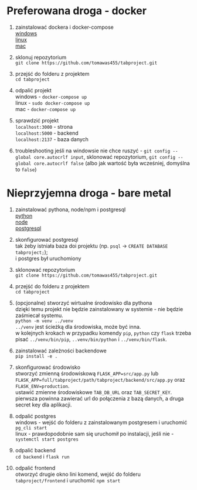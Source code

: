 # Preferowana droga - docker

1. zainstalować dockera i docker-compose<br/>
    [windows](https://docs.docker.com/desktop/windows/install/)<br/>
    [linux](https://docs.docker.com/desktop/linux/install/)<br/>
    [mac](https://docs.docker.com/desktop/mac/install/)

2. sklonuj repozytorium<br/>
    `git clone https://github.com/tomawas455/tabproject.git`

3. przejść do folderu z projektem<br/>
    `cd tabproject`

4. odpalić projekt<br/>
    windows - `docker-compose up`<br/>
    linux - `sudo docker-compose up`<br/>
    mac - `docker-compose up`

5. sprawdzić projekt<br/>
    `localhost:3000` - strona<br/>
    `localhost:5000` - backend<br/>
    `localhost:2137` - baza danych

6. troubleshooting
    jeśli na windowsie nie chce ruszyć - `git config --global core.autocrlf input`, sklonować repozytorium, `git config --global core.autocrlf false` (albo jak wartość była wcześniej, domyślna to `false`)

# Nieprzyjemna droga - bare metal
1. zainstalować pythona, node/npm i postgresql<br/>
    [python](https://www.python.org/downloads/)<br/>
    [node](https://nodejs.org/en/)<br/>
    [postgresql](https://www.postgresql.org/download/)

2. skonfigurować postgresql<br/>
    tak żeby istniała baza doi projektu (np. `psql` -> `CREATE DATABASE tabproject;`);<br/>
    i postgres był uruchomiony<br/>

3. sklonować repozytorium<br/>
    `git clone https://github.com/tomawas455/tabproject.git`

4. przejść do folderu z projektem<br/>
    `cd tabproject`

5. (opcjonalne) stworzyć wirtualne środowisko dla pythona<br/>
    dzięki temu projekt nie będzie zainstalowany w systemie - nie będzie zaśmiecał systemu.<br/>
    `python -m venv ../venv`<br/>
    `../venv` jest ścieżką dla środowiska, może być inna.<br/>
    w kolejnych krokach w przypadku komendy `pip`, `python` czy `flask` trzeba pisać `../venv/bin/pip`, `..venv/bin/python` i `../venv/bin/flask`.

6. zainstalować zależności backendowe<br/>
    `pip install -e .`

7. skonfigurować środowisko<br/>
    stworzyć zmienną środowiskową `FLASK_APP=src/app.py` lub `FLASK_APP=full/tabproject/path/tabproject/backend/src/app.py` oraz `FLASK_ENV=production`.<br/>
    ustawić zmienne środowiskowe `TAB_DB_URL` oraz `TAB_SECRET_KEY`.<br/>
    pierwsza powinna zawierać url do połączenia z bazą danych, a druga secret key dla aplikacji.
    
8. odpalić postgres<br/>
    windows - wejść do folderu z zainstalowanym postgresem i uruchomić `pg_cli start`<br/>
    linux - prawdopodobnie sam się uruchomił po instalacji, jeśli nie - `systemctl start postgres`

9. odpalić backend<br/>
    `cd backend` i `flask run`

10. odpalić frontend<br/>
    otworzyć drugie okno lini komend, wejść do folderu `tabproject/frontend` i uruchomić `npm start`
